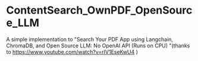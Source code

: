 # ContentSearch_OwnPDF_OpenSource_LLM

A simple implementation to "Search Your PDF App using Langchain, ChromaDB, and Open Source LLM: No OpenAI API (Runs on CPU) "(thanks to https://www.youtube.com/watch?v=rIV1EseKwU4 )
